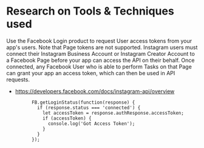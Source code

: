 # Research on Tools & Techniques used

Use the Facebook Login product to request User access tokens from your app's users. Note that Page tokens are not supported. Instagram users must connect their Instagram Business Account or Instagram Creator Account to a Facebook Page before your app can access the API on their behalf. Once connected, any Facebook User who is able to perform Tasks on that Page can grant your app an access token, which can then be used in API requests.
- https://developers.facebook.com/docs/instagram-api/overview

            FB.getLoginStatus(function(response) {
              if (response.status === 'connected') {
                let accessToken = response.authResponse.accessToken;
                if (accessToken) {
                  console.log('Got Access Token');
                }
              }
            });
